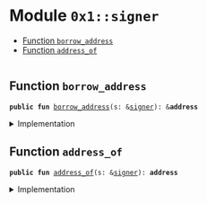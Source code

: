 <a name="0x1_signer"></a>

# Module `0x1::signer`

- [Function `borrow_address`](#0x1_signer_borrow_address)
- [Function `address_of`](#0x1_signer_address_of)

<pre><code></code></pre>

<a name="0x1_signer_borrow_address"></a>

## Function `borrow_address`

<pre><code><b>public</b> <b>fun</b> <a href="signer.md#0x1_signer_borrow_address">borrow_address</a>(s: &<a href="signer.md#0x1_signer">signer</a>): &<b>address</b>
</code></pre>

<details>
<summary>Implementation</summary>

<pre><code><b>native</b> <b>public</b> <b>fun</b> <a href="signer.md#0x1_signer_borrow_address">borrow_address</a>(s: &<a href="signer.md#0x1_signer">signer</a>): &<b>address</b>;
</code></pre>

</details>

<a name="0x1_signer_address_of"></a>

## Function `address_of`

<pre><code><b>public</b> <b>fun</b> <a href="signer.md#0x1_signer_address_of">address_of</a>(s: &<a href="signer.md#0x1_signer">signer</a>): <b>address</b>
</code></pre>

<details>
<summary>Implementation</summary>

<pre><code><b>public</b> <b>fun</b> <a href="signer.md#0x1_signer_address_of">address_of</a>(s: &<a href="signer.md#0x1_signer">signer</a>): <b>address</b> {
    *<a href="signer.md#0x1_signer_borrow_address">borrow_address</a>(s)
}
</code></pre>

</details>

[//]: # ("File containing references which can be used from documentation")
